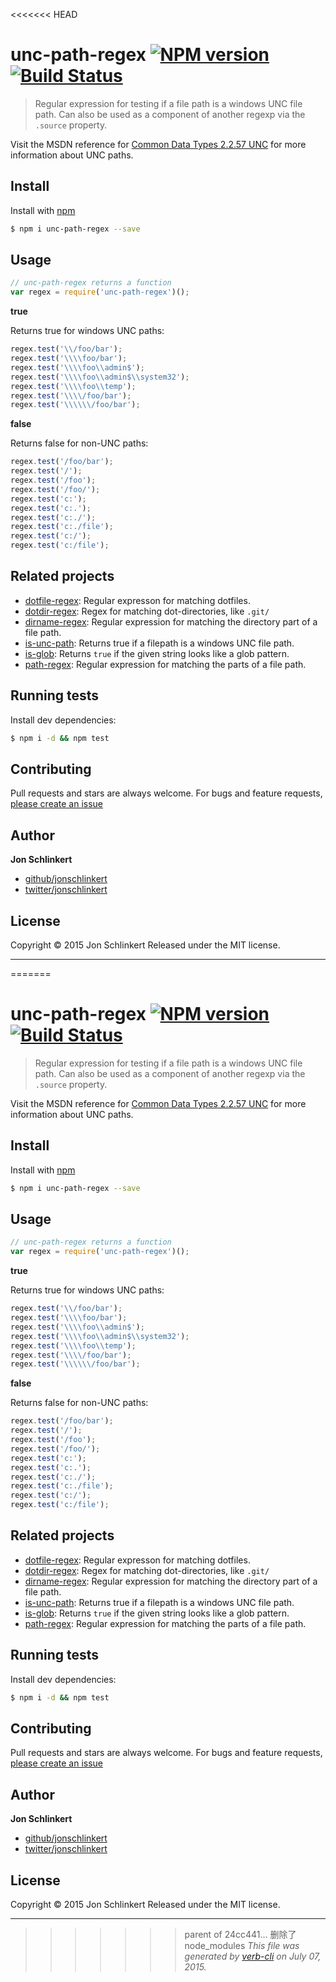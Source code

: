 <<<<<<< HEAD
# unc-path-regex [![NPM version](https://badge.fury.io/js/unc-path-regex.svg)](http://badge.fury.io/js/unc-path-regex)  [![Build Status](https://travis-ci.org/jonschlinkert/unc-path-regex.svg)](https://travis-ci.org/jonschlinkert/unc-path-regex)

> Regular expression for testing if a file path is a windows UNC file path. Can also be used as a component of another regexp via the `.source` property.

Visit the MSDN reference for [Common Data Types 2.2.57 UNC](https://msdn.microsoft.com/en-us/library/gg465305.aspx) for more information about UNC paths.

## Install

Install with [npm](https://www.npmjs.com/)

```sh
$ npm i unc-path-regex --save
```

## Usage

```js
// unc-path-regex returns a function
var regex = require('unc-path-regex')();
```

**true**

Returns true for windows UNC paths:

```js
regex.test('\\/foo/bar');
regex.test('\\\\foo/bar');
regex.test('\\\\foo\\admin$');
regex.test('\\\\foo\\admin$\\system32');
regex.test('\\\\foo\\temp');
regex.test('\\\\/foo/bar');
regex.test('\\\\\\/foo/bar');
```

**false**

Returns false for non-UNC paths:

```js
regex.test('/foo/bar');
regex.test('/');
regex.test('/foo');
regex.test('/foo/');
regex.test('c:');
regex.test('c:.');
regex.test('c:./');
regex.test('c:./file');
regex.test('c:/');
regex.test('c:/file');
```

## Related projects

* [dotfile-regex](https://github.com/regexps/dotfile-regex): Regular expresson for matching dotfiles.
* [dotdir-regex](https://github.com/regexps/dotdir-regex): Regex for matching dot-directories, like `.git/`
* [dirname-regex](https://github.com/regexps/dirname-regex): Regular expression for matching the directory part of a file path.
* [is-unc-path](https://github.com/jonschlinkert/is-unc-path): Returns true if a filepath is a windows UNC file path.
* [is-glob](https://github.com/jonschlinkert/is-glob): Returns `true` if the given string looks like a glob pattern.
* [path-regex](https://github.com/regexps/path-regex): Regular expression for matching the parts of a file path.

## Running tests

Install dev dependencies:

```sh
$ npm i -d && npm test
```

## Contributing

Pull requests and stars are always welcome. For bugs and feature requests, [please create an issue](https://github.com/jonschlinkert/unc-path-regex/issues/new)

## Author

**Jon Schlinkert**

+ [github/jonschlinkert](https://github.com/jonschlinkert)
+ [twitter/jonschlinkert](http://twitter.com/jonschlinkert)

## License

Copyright © 2015 Jon Schlinkert
Released under the MIT license.

***

=======
# unc-path-regex [![NPM version](https://badge.fury.io/js/unc-path-regex.svg)](http://badge.fury.io/js/unc-path-regex)  [![Build Status](https://travis-ci.org/jonschlinkert/unc-path-regex.svg)](https://travis-ci.org/jonschlinkert/unc-path-regex)

> Regular expression for testing if a file path is a windows UNC file path. Can also be used as a component of another regexp via the `.source` property.

Visit the MSDN reference for [Common Data Types 2.2.57 UNC](https://msdn.microsoft.com/en-us/library/gg465305.aspx) for more information about UNC paths.

## Install

Install with [npm](https://www.npmjs.com/)

```sh
$ npm i unc-path-regex --save
```

## Usage

```js
// unc-path-regex returns a function
var regex = require('unc-path-regex')();
```

**true**

Returns true for windows UNC paths:

```js
regex.test('\\/foo/bar');
regex.test('\\\\foo/bar');
regex.test('\\\\foo\\admin$');
regex.test('\\\\foo\\admin$\\system32');
regex.test('\\\\foo\\temp');
regex.test('\\\\/foo/bar');
regex.test('\\\\\\/foo/bar');
```

**false**

Returns false for non-UNC paths:

```js
regex.test('/foo/bar');
regex.test('/');
regex.test('/foo');
regex.test('/foo/');
regex.test('c:');
regex.test('c:.');
regex.test('c:./');
regex.test('c:./file');
regex.test('c:/');
regex.test('c:/file');
```

## Related projects

* [dotfile-regex](https://github.com/regexps/dotfile-regex): Regular expresson for matching dotfiles.
* [dotdir-regex](https://github.com/regexps/dotdir-regex): Regex for matching dot-directories, like `.git/`
* [dirname-regex](https://github.com/regexps/dirname-regex): Regular expression for matching the directory part of a file path.
* [is-unc-path](https://github.com/jonschlinkert/is-unc-path): Returns true if a filepath is a windows UNC file path.
* [is-glob](https://github.com/jonschlinkert/is-glob): Returns `true` if the given string looks like a glob pattern.
* [path-regex](https://github.com/regexps/path-regex): Regular expression for matching the parts of a file path.

## Running tests

Install dev dependencies:

```sh
$ npm i -d && npm test
```

## Contributing

Pull requests and stars are always welcome. For bugs and feature requests, [please create an issue](https://github.com/jonschlinkert/unc-path-regex/issues/new)

## Author

**Jon Schlinkert**

+ [github/jonschlinkert](https://github.com/jonschlinkert)
+ [twitter/jonschlinkert](http://twitter.com/jonschlinkert)

## License

Copyright © 2015 Jon Schlinkert
Released under the MIT license.

***

>>>>>>> parent of 24cc441... 删除了node_modules
_This file was generated by [verb-cli](https://github.com/assemble/verb-cli) on July 07, 2015._